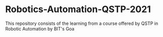 # Robotics-Automation-QSTP-2021
This repository consists of the learning from a course offered by  QSTP in Robotic Automation by BIT's Goa
